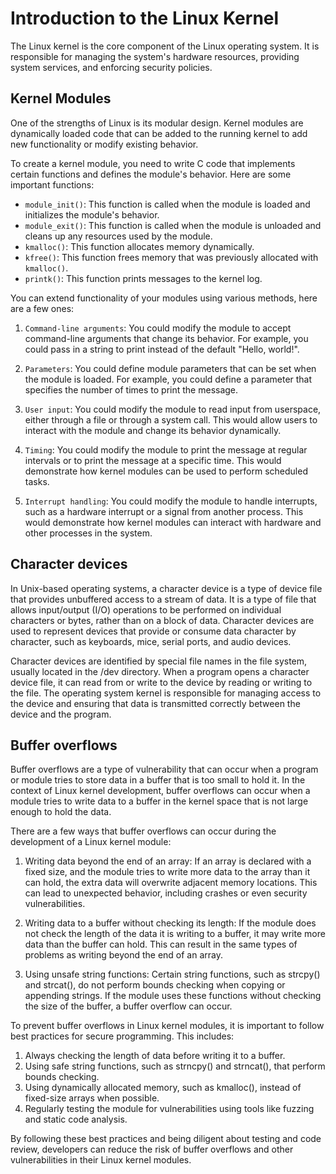 # Introduction to the Linux Kernel

The Linux kernel is the core component of the Linux operating system. It is responsible for managing the system's hardware resources, providing system services, and enforcing security policies.

## Kernel Modules

One of the strengths of Linux is its modular design. Kernel modules are dynamically loaded code that can be added to the running kernel to add new functionality or modify existing behavior.

To create a kernel module, you need to write C code that implements certain functions and defines the module's behavior. Here are some important functions:

- `module_init()`: This function is called when the module is loaded and initializes the module's behavior.
- `module_exit()`: This function is called when the module is unloaded and cleans up any resources used by the module.
- `kmalloc()`: This function allocates memory dynamically.
- `kfree()`: This function frees memory that was previously allocated with `kmalloc()`.
- `printk()`: This function prints messages to the kernel log.

You can extend functionality of your modules using various methods, here are a few ones:

1. `Command-line arguments`: You could modify the module to accept command-line arguments that change its behavior. For example, you could pass in a string to print instead of the default "Hello, world!".

2. `Parameters`: You could define module parameters that can be set when the module is loaded. For example, you could define a parameter that specifies the number of times to print the message.

3. `User input`: You could modify the module to read input from userspace, either through a file or through a system call. This would allow users to interact with the module and change its behavior dynamically.

4. `Timing`: You could modify the module to print the message at regular intervals or to print the message at a specific time. This would demonstrate how kernel modules can be used to perform scheduled tasks.

5. `Interrupt handling`: You could modify the module to handle interrupts, such as a hardware interrupt or a signal from another process. This would demonstrate how kernel modules can interact with hardware and other processes in the system.

## Character devices

In Unix-based operating systems, a character device is a type of device file that provides unbuffered access to a stream of data. It is a type of file that allows input/output (I/O) operations to be performed on individual characters or bytes, rather than on a block of data. Character devices are used to represent devices that provide or consume data character by character, such as keyboards, mice, serial ports, and audio devices.

Character devices are identified by special file names in the file system, usually located in the /dev directory. When a program opens a character device file, it can read from or write to the device by reading or writing to the file. The operating system kernel is responsible for managing access to the device and ensuring that data is transmitted correctly between the device and the program.


## Buffer overflows

Buffer overflows are a type of vulnerability that can occur when a program or module tries to store data in a buffer that is too small to hold it. In the context of Linux kernel development, buffer overflows can occur when a module tries to write data to a buffer in the kernel space that is not large enough to hold the data.

There are a few ways that buffer overflows can occur during the development of a Linux kernel module:

1. Writing data beyond the end of an array: If an array is declared with a fixed size, and the module tries to write more data to the array than it can hold, the extra data will overwrite adjacent memory locations. This can lead to unexpected behavior, including crashes or even security vulnerabilities.

2. Writing data to a buffer without checking its length: If the module does not check the length of the data it is writing to a buffer, it may write more data than the buffer can hold. This can result in the same types of problems as writing beyond the end of an array.

3. Using unsafe string functions: Certain string functions, such as strcpy() and strcat(), do not perform bounds checking when copying or appending strings. If the module uses these functions without checking the size of the buffer, a buffer overflow can occur.

To prevent buffer overflows in Linux kernel modules, it is important to follow best practices for secure programming. This includes:

1. Always checking the length of data before writing it to a buffer.
2. Using safe string functions, such as strncpy() and strncat(), that perform bounds checking.
3. Using dynamically allocated memory, such as kmalloc(), instead of fixed-size arrays when possible.
4. Regularly testing the module for vulnerabilities using tools like fuzzing and static code analysis.

By following these best practices and being diligent about testing and code review, developers can reduce the risk of buffer overflows and other vulnerabilities in their Linux kernel modules.
